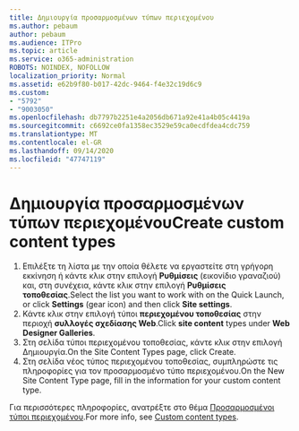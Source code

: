 ```yaml
---
title: Δημιουργία προσαρμοσμένων τύπων περιεχομένου
ms.author: pebaum
author: pebaum
ms.audience: ITPro
ms.topic: article
ms.service: o365-administration
ROBOTS: NOINDEX, NOFOLLOW
localization_priority: Normal
ms.assetid: e62b9f80-b017-42dc-9464-f4e32c19d6c9
ms.custom:
- "5792"
- "9003050"
ms.openlocfilehash: db7797b2251e4a2056db671a92e41a4b05c4419a
ms.sourcegitcommit: c6692ce0fa1358ec3529e59ca0ecdfdea4cdc759
ms.translationtype: MT
ms.contentlocale: el-GR
ms.lasthandoff: 09/14/2020
ms.locfileid: "47747119"
---
```

# <a name="create-custom-content-types"></a><span data-ttu-id="3501f-102">Δημιουργία προσαρμοσμένων τύπων περιεχομένου</span><span class="sxs-lookup"><span data-stu-id="3501f-102">Create custom content types</span></span>

1. <span data-ttu-id="3501f-103">Επιλέξτε τη λίστα με την οποία θέλετε να εργαστείτε στη γρήγορη εκκίνηση ή κάντε κλικ στην επιλογή **Ρυθμίσεις**  (εικονίδιο γραναζιού) και, στη συνέχεια, κάντε κλικ στην επιλογή  **Ρυθμίσεις τοποθεσίας**.</span><span class="sxs-lookup"><span data-stu-id="3501f-103">Select the list you want to work with on the Quick Launch, or click **Settings**  (gear icon) and then click  **Site settings**.</span></span>
2. <span data-ttu-id="3501f-104">Κάντε κλικ στην επιλογή τύποι **περιεχομένου τοποθεσίας**  στην περιοχή  **συλλογές σχεδίασης Web**.</span><span class="sxs-lookup"><span data-stu-id="3501f-104">Click **site content**  types under  **Web Designer Galleries**.</span></span>
3. <span data-ttu-id="3501f-105">Στη σελίδα τύποι περιεχομένου τοποθεσίας, κάντε κλικ στην επιλογή Δημιουργία.</span><span class="sxs-lookup"><span data-stu-id="3501f-105">On the Site Content Types page, click Create.</span></span>
4. <span data-ttu-id="3501f-106">Στη σελίδα νέος τύπος περιεχομένου τοποθεσίας, συμπληρώστε τις πληροφορίες για τον προσαρμοσμένο τύπο περιεχομένου.</span><span class="sxs-lookup"><span data-stu-id="3501f-106">On the New Site Content Type page, fill in the information for your custom content type.</span></span>

<span data-ttu-id="3501f-107">Για περισσότερες πληροφορίες, ανατρέξτε στο θέμα  [Προσαρμοσμένοι τύποι περιεχομένου](https://support.microsoft.com/office/e1277a2e-a1e8-4473-9126-91a0647766e5#__toc323548991).</span><span class="sxs-lookup"><span data-stu-id="3501f-107">For more info, see  [Custom content types](https://support.microsoft.com/office/e1277a2e-a1e8-4473-9126-91a0647766e5#__toc323548991).</span></span>